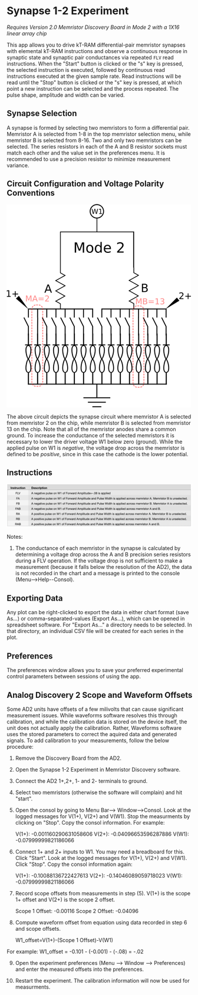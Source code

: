 # Synapse 1-2 Experiment

*Requires Version 2.0 Memristor Discovery Board in Mode 2 with a 1X16 linear array chip*

This app allows you to drive kT-RAM differential-pair memristor synapses with elemental kT-RAM instructions and observe a continuous response in synaptic state and synaptic pair conductances via repeated `FLV` read instructions. When the "Start" button is clicked or the "s" key is pressed, the selected instruction is executed, followed by continuous read instructions executed at the given sample rate. Read instructions will be read until the "Stop" button is clicked or the "s" key is pressed, at which point a new instruction can be selected and the process repeated. The pulse shape, amplitude and width can be varied.

## Synapse Selection

A synapse is formed by selecting two memristors to form a differential pair. Memristor A is selected from 1-8 in the top memristor selection menu, while memristor B is selected from 8-16. Two and only two memristors can be selected. The series resistors in each of the A and B resistor sockets must match each other and the value set in the preferences menu. It is recommended to use a precision resistor to minimize measurement variance. 

## Circuit Configuration and Voltage Polarity Conventions

![](_img/12SynapseCircuit.png)

The above circuit depicts the synapse circuit where memristor A is selected from memristor 2 on the chip, while memristor B is selected from memristor 13 on the chip. Note that all of the memristor anodes share a common ground. To increase the conductance of the selected memristors it is necessary to lower the driver voltage W1 below zero (ground). While the applied pulse on W1 is *negative*, the voltage drop across the memristor is defined to be *positive*, since in this case the cathode is the lower potential. 

## Instructions

![](_img/instructions12.png)

Notes:

1. The conductance of each memristor in the synapse is calculated by determining a voltage drop across the A and B precision series resistors during a FLV operation. If the voltage drop is not sufficient to make a measurement (because it falls below the resolution of the AD2),  the data is not recorded in the chart and a message is printed to the console (Menu-->Help--Consol).

## Exporting Data

Any plot can be right-clicked to export the data in either chart format (save As...) or comma-separated-values (Export As...), which can be opened in spreadsheet software. For "Export As..." a directory needs to be selected. In that directory, an individual CSV file will be created for each series in the plot.

## Preferences

The preferences window allows you to save your preferred experimental control parameters between sessions of using the app.

## Analog Discovery 2 Scope and Waveform Offsets

Some AD2 units have offsets of a few milivolts that can cause significant measurement issues. While waveforms software resolves this through calibration, and while the calibration data is stored on the device itself, the unit does not actually apply the calibration. Rather, Waveforms software uses the stored parameters to correct the aquired data and generated signals. To add calibration to your measurements, follow the below procedure:

1. Remove the Discovery Board from the AD2.
2. Open the Synapse 1-2 Experiment in Memristor Discovery software.
3. Connect the AD2 1+,2+, 1- and 2- terminals to ground.
4. Select two memristors (otherwise the software will complain) and hit "start".
5. Open the consol by going to Menu Bar--> Window-->Consol. Look at the logged messages for V(1+), V(2+) and V(W1). Stop the measurments by clicking on "Stop". Copy the consol information. For example:  

	V(1+): -0.001160290631058606
	V(2+): -0.04096653596287886
	V(W1): -0.07999999821186066
	
6. Connect 1+ and 2+ inputs to W1. You may need a breadboard for this. Click "Start". Look at the logged messages for V(1+), V(2+) and V(W1). Click "Stop". Copy the consol information again:

	V(1+): -0.10088136722427613
	V(2+): -0.14046089059718023
	V(W1): -0.07999999821186066

7. Record scope offsets from measurements in step (5). V(1+) is the scope 1+ offset and V(2+) is the scope 2 offset. 
	
	Scope 1 Offset: -0.00116
	Scope 2 Offset: -0.04096

8. Compute waveform offset from equation using data recorded in step 6 and scope offsets.

	  W1_offset=V(1+)-(Scope 1 Offset)-V(W1)

For example: W1_offset = -0.101 - (-0.001) - (-.08) = -.02
	
	
9. Open the experiment preferences (Menu --> Window --> Preferences) and enter the measured offsets into the preferences. 

10. Restart the experiment. The calibration information will now be used for measurments. 


